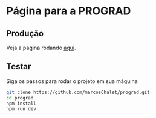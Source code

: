 # Página para a PROGRAD

## Produção

Veja a página rodando [aqui](https://prograd-beta.vercel.app).

## Testar

Siga os passos para rodar o projeto em sua máquina

```sh
git clone https://github.com/marcosChalet/prograd.git
cd prograd
npm install
npm run dev
```
